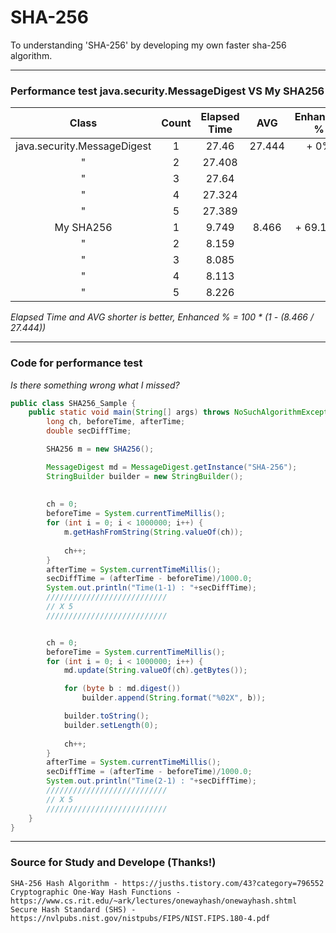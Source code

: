 # SHA-256
To understanding 'SHA-256' by developing my own faster sha-256 algorithm.

---------------------------------------

### Performance test java.security.MessageDigest VS My SHA256
|Class|Count|Elapsed Time|AVG|Enhanced %|
|:---:|:---:|:---:|:---:|:---:|
|java.security.MessageDigest|1|27.46|27.444|+ 0%|
|"|2|27.408|||
|"|3|27.64|||
|"|4|27.324|||
|"|5|27.389|||
|My SHA256|1|9.749|8.466|+ 69.15%|
|"|2|8.159|||
|"|3|8.085|||
|"|4|8.113|||
|"|5|8.226|||

*Elapsed Time and AVG shorter is better, Enhanced % = 100 * (1 - (8.466 / 27.444))*

---------------------------------------

### Code for performance test
_Is there something wrong what I missed?_
```java
public class SHA256_Sample {
    public static void main(String[] args) throws NoSuchAlgorithmException {
        long ch, beforeTime, afterTime;
        double secDiffTime;

        SHA256 m = new SHA256();

        MessageDigest md = MessageDigest.getInstance("SHA-256");
        StringBuilder builder = new StringBuilder();
        
        
        ch = 0;
        beforeTime = System.currentTimeMillis();
        for (int i = 0; i < 1000000; i++) {
            m.getHashFromString(String.valueOf(ch));
            
            ch++;
        }
        afterTime = System.currentTimeMillis();
        secDiffTime = (afterTime - beforeTime)/1000.0;
        System.out.println("Time(1-1) : "+secDiffTime);
        ///////////////////////////
        // X 5 
        ///////////////////////////


        ch = 0;
        beforeTime = System.currentTimeMillis();
        for (int i = 0; i < 1000000; i++) {
            md.update(String.valueOf(ch).getBytes());

            for (byte b : md.digest())
                builder.append(String.format("%02X", b));

            builder.toString();
            builder.setLength(0);
            
            ch++;
        }
        afterTime = System.currentTimeMillis();
        secDiffTime = (afterTime - beforeTime)/1000.0;
        System.out.println("Time(2-1) : "+secDiffTime);
        ///////////////////////////
        // X 5 
        ///////////////////////////
    }
}
```
---------------------------------------
### Source for Study and Develope (Thanks!)
```
SHA-256 Hash Algorithm - https://jusths.tistory.com/43?category=796552
Cryptographic One-Way Hash Functions - https://www.cs.rit.edu/~ark/lectures/onewayhash/onewayhash.shtml
Secure Hash Standard (SHS) - https://nvlpubs.nist.gov/nistpubs/FIPS/NIST.FIPS.180-4.pdf
```
